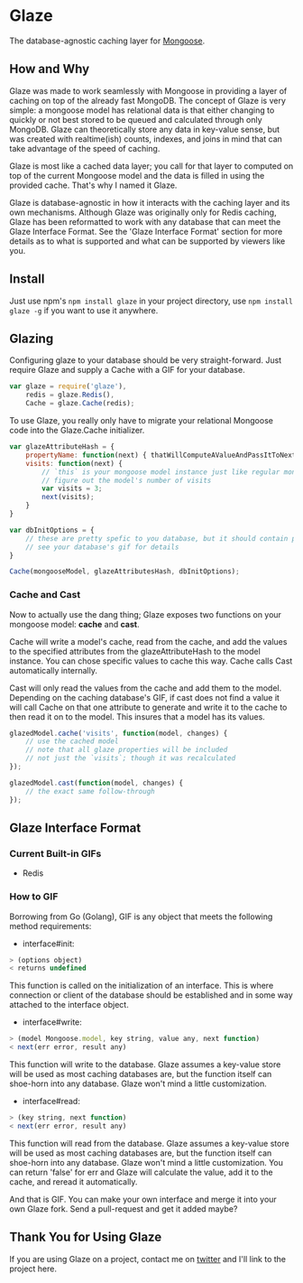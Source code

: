 # Glaze
The database-agnostic caching layer for [Mongoose](http://mongoosejs.com/).

## How and Why
Glaze was made to work seamlessly with Mongoose in providing a layer of caching on top of the already fast MongoDB. The  concept of Glaze is very simple: a mongoose model has relational data is that either changing to quickly or not best stored to be queued and calculated through only MongoDB. Glaze can theoretically store any data in key-value sense, but was created with realtime(ish) counts, indexes, and joins in mind that can take advantage of the speed of caching.

Glaze is most like a cached data layer; you call for that layer to computed on top of the current Mongoose model and the data is filled in using the provided cache. That's why I named it Glaze.

Glaze is database-agnostic in how it interacts with the caching layer and its own mechanisms. Although Glaze was originally only for Redis caching, Glaze has been reformatted to work with any database that can meet the Glaze Interface Format. See the 'Glaze Interface Format' section for more details as to what is supported and what can be supported by viewers like you.

## Install
Just use npm's `npm install glaze` in your project directory, use `npm install glaze -g` if you want to use it anywhere.

## Glazing
Configuring glaze to your database should be very straight-forward. Just require Glaze and supply a Cache with a GIF for your database.
``` javascript
var glaze = require('glaze'),
	redis = glaze.Redis(),
	Cache = glaze.Cache(redis);
```
To use Glaze, you really only have to migrate your relational Mongoose code into the Glaze.Cache initializer.
``` javascript
var glazeAttributeHash = {
	propertyName: function(next) { thatWillComputeAValueAndPassItToNext; next(Value) },
	visits: function(next) {
		// `this` is your mongoose model instance just like regular mongoose methods
		// figure out the model's number of visits
		var visits = 3;
		next(visits);
	}
}

var dbInitOptions = {
	// these are pretty spefic to you database, but it should contain port numbers, database names, etc
	// see your database's gif for details
}

Cache(mongooseModel, glazeAttributesHash, dbInitOptions);
```
### Cache and Cast
Now to actually use the dang thing; Glaze exposes two functions on your mongoose model: **cache** and **cast**. 

Cache will write a model's cache, read from the cache, and add the values to the specified attributes from the glazeAttributeHash to the model instance. You can chose specific values to cache this way. Cache calls Cast automatically internally.

Cast will only read the values from the cache and add them to the model. Depending on the caching database's GIF, if cast does not find a value it will call Cache on that one attribute to generate and write it to the cache to then read it on to the model. This insures that a model has its values.

``` javascript
glazedModel.cache('visits', function(model, changes) {
	// use the cached model
	// note that all glaze properties will be included
	// not just the `visits`; though it was recalculated
});

glazedModel.cast(function(model, changes) {
	// the exact same follow-through
});
```

## Glaze Interface Format

### Current Built-in GIFs
- Redis

### How to GIF
Borrowing from Go (Golang), GIF is any object that meets the following method requirements:

- interface#init:
``` javascript
> (options object)
< returns undefined
```
This function is called on the initialization of an interface. This is where connection or client of the database should be established and in some way attached to the interface object.

- interface#write:
``` javascript
> (model Mongoose.model, key string, value any, next function)
< next(err error, result any)
```
This function will write to the database. Glaze assumes a key-value store will be used as most caching databases are, but the function itself can shoe-horn into any database. Glaze won't mind a little customization.

- interface#read:
``` javascript
> (key string, next function)
< next(err error, result any)
```
This function will read from the database. Glaze assumes a key-value store will be used as most caching databases are, but the function itself can shoe-horn into any database. Glaze won't mind a little customization. You can return 'false' for err and Glaze will calculate the value, add it to the cache, and reread it automatically.

And that is GIF. You can make your own interface and merge it into your own Glaze fork. Send a pull-request and get it added maybe?

## Thank You for Using Glaze
If you are using Glaze on a project, contact me on [twitter](http://twitter.com/compooter/) and I'll link to the project here.

